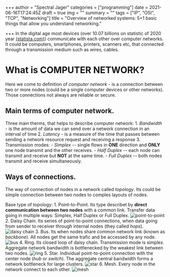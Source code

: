 +++
author = "Spectral Jager"
categories = ["programming"]
date = 2021-06-16T17:24:45Z
draft = true
img = ""
summary = ""
tags = ["IP", "OSI", "TCP", "Networking"]
title = "Overview of networked systems: 5+1 basic things that allow you understand networking."

+++
In the digital age most devices (over 10.07 billions on statistic of 2020 year [(statista.com)](https://www.statista.com/statistics/1183457/iot-connected-devices-worldwide/)) communicate with each other over computer networks. It could be computers, smartphones, printers, scanners etc, that connected through a transmission medium such as wires, cables. 

# What is COMPUTER NETWORK?
Here we come to definition of *computer network* - is a connection between two or more nodes (could be a single computer devices or other networks). Those connections not always are reliable or secure. 

## Main terms of computer network.
Three main therms, that helps to describe computer network:
	1. *Bandwidth* - is the amount of data we can send over a network connection in an interval of time
    2. *Latency* - is a measure of the time that passes between sending a network resource request and receiving a response
    3. Transmission modes:
    	- *Simplex* -- single flows in **ONE** direction and **ONLY** one node transmit and the other receives.
        - *Half Duplex* -- each node can transmit and receive but **NOT** at the same time.
        - *Full Duplex* -- both nodes transmit and receive simultaneously.

## Ways of connections.
The way of connection of nodes in a network called *topology*. Its could be simple connection between two nodes to comples layouts of nodes.

Base type of topology:
	1. Point-to-Point. Its type describet by **direct communication between two nodes** with a common link. Transfer data going in multiple ways: Simplex, Half Duplex or Full Duplex.
    ![point-to-point](https://www.myworkingnet.com/wp-content/uploads/2021/02/Point-to-Point-Network-Topology.png)
    2. Daisy Chain. Its series of point-to-point connections, when data going from sender to receiver through internal nodes (they called *hops*). 
    ![daisy chain](https://i.pinimg.com/originals/db/cc/d1/dbccd1be7e8731070d2fbf888a8807ae.png)
    3. Bus. Its when nodes share common network link (known as *backbone*). All nodes get the same trafic and be accessed by any node.
    ![bus](https://i.pinimg.com/originals/d9/a9/74/d9a97433e7fff183ce32c70f80152720.png)
    4. Ring. Its closed loop of daisy chain. Transmission mode is simplex. Aggregate network bandwidth is bottlenecked by the weakest link between two nodes.
    ![ring](https://www.myworkingnet.com/wp-content/uploads/2021/02/Ring-Topology-1024x645.png)
    5. Star. Individual point-to-point connection with the center node (*hub* or *switch*). The aggregate central bandwidth forms a network bottleneck for large clusters. 
    ![star](https://www.myworkingnet.com/wp-content/uploads/2020/01/Star-topology.png)
    6. Mesh. Every node in the network connect to each other.
    ![mesh](https://www.myworkingnet.com/wp-content/uploads/2021/02/Mesh-Topology-1024x632.png)